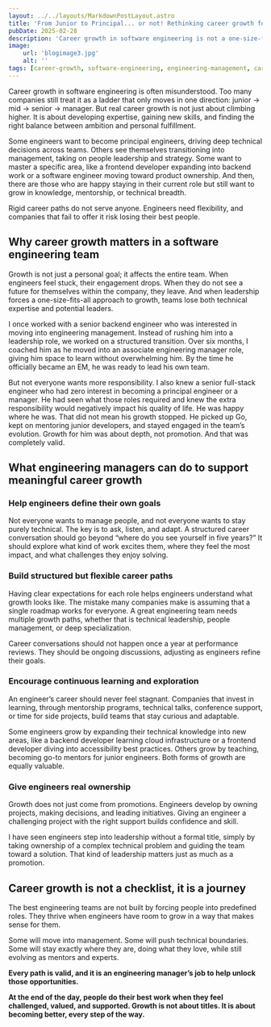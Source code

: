 ```yaml
---
layout: ../../layouts/MarkdownPostLayout.astro
title: 'From Junior to Principal... or not! Rethinking career growth for software engineers'
pubDate: 2025-02-28
description: 'Career growth in software engineering is not a one-size-fits-all journey. Engineers should have flexibility in defining their paths, whether in technical expertise, leadership, or mentorship, rather than being forced into rigid career ladders.'
image:
    url: 'blogimage3.jpg'
    alt: ''
tags: [career-growth, software-engineering, engineering-management, career-paths, leadership, mentorship, technical-expertise, career-development, engineering-careers, team-culture, employee-retention, learning, professional-development, software-leadership, growth-mindset, career-flexibility, engineering-leadership, promotion-vs-growth, career-conversations, decision-making]
---
```


Career growth in software engineering is often misunderstood. Too many companies still treat it as a ladder that only moves in one direction: junior → mid → senior → manager. But real career growth is not just about climbing higher. It is about developing expertise, gaining new skills, and finding the right balance between ambition and personal fulfillment.

Some engineers want to become principal engineers, driving deep technical decisions across teams. Others see themselves transitioning into management, taking on people leadership and strategy. Some want to master a specific area, like a frontend developer expanding into backend work or a software engineer moving toward product ownership. And then, there are those who are happy staying in their current role but still want to grow in knowledge, mentorship, or technical breadth.

Rigid career paths do not serve anyone. Engineers need flexibility, and companies that fail to offer it risk losing their best people.

## Why career growth matters in a software engineering team

Growth is not just a personal goal; it affects the entire team. When engineers feel stuck, their engagement drops. When they do not see a future for themselves within the company, they leave. And when leadership forces a one-size-fits-all approach to growth, teams lose both technical expertise and potential leaders.

I once worked with a senior backend engineer who was interested in moving into engineering management. Instead of rushing him into a leadership role, we worked on a structured transition. Over six months, I coached him as he moved into an associate engineering manager role, giving him space to learn without overwhelming him. By the time he officially became an EM, he was ready to lead his own team.

But not everyone wants more responsibility. I also knew a senior full-stack engineer who had zero interest in becoming a principal engineer or a manager. He had seen what those roles required and knew the extra responsibility would negatively impact his quality of life. He was happy where he was. That did not mean his growth stopped. He picked up Go, kept on mentoring junior developers, and stayed engaged in the team’s evolution. Growth for him was about depth, not promotion. And that was completely valid.

## What engineering managers can do to support meaningful career growth

### Help engineers define their own goals

Not everyone wants to manage people, and not everyone wants to stay purely technical. The key is to ask, listen, and adapt. A structured career conversation should go beyond “where do you see yourself in five years?” It should explore what kind of work excites them, where they feel the most impact, and what challenges they enjoy solving.

### Build structured but flexible career paths

Having clear expectations for each role helps engineers understand what growth looks like. The mistake many companies make is assuming that a single roadmap works for everyone. A great engineering team needs multiple growth paths, whether that is technical leadership, people management, or deep specialization.

Career conversations should not happen once a year at performance reviews. They should be ongoing discussions, adjusting as engineers refine their goals.

### Encourage continuous learning and exploration

An engineer’s career should never feel stagnant. Companies that invest in learning, through mentorship programs, technical talks, conference support, or time for side projects, build teams that stay curious and adaptable.

Some engineers grow by expanding their technical knowledge into new areas, like a backend developer learning cloud infrastructure or a frontend developer diving into accessibility best practices. Others grow by teaching, becoming go-to mentors for junior engineers. Both forms of growth are equally valuable.

### Give engineers real ownership

Growth does not just come from promotions. Engineers develop by owning projects, making decisions, and leading initiatives. Giving an engineer a challenging project with the right support builds confidence and skill.

I have seen engineers step into leadership without a formal title, simply by taking ownership of a complex technical problem and guiding the team toward a solution. That kind of leadership matters just as much as a promotion.

## Career growth is not a checklist, it is a journey

The best engineering teams are not built by forcing people into predefined roles. They thrive when engineers have room to grow in a way that makes sense for them.

Some will move into management. Some will push technical boundaries. Some will stay exactly where they are, doing what they love, while still evolving as mentors and experts. 

**Every path is valid, and it is an engineering manager’s job to help unlock those opportunities.**

**At the end of the day, people do their best work when they feel challenged, valued, and supported. Growth is not about titles. It is about becoming better, every step of the way.**
